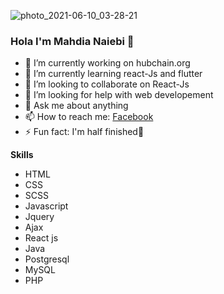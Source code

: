 ![photo_2021-06-10_03-28-21](https://user-images.githubusercontent.com/59234266/121557177-61b82680-c9c9-11eb-9960-23e10b58b069.jpg)
### Hola I'm Mahdia Naiebi 👋



- 🔭 I’m currently working on hubchain.org
- 🌱 I’m currently learning react-Js and flutter
- 👯 I’m looking to collaborate on React-Js
- 🤔 I’m looking for help with web developement
- 💬 Ask me about anything
- 📫 How to reach me: [Facebook](https://www.facebook.com/arsheeda.shayan.7/)
- ⚡ Fun fact: I'm half finished🤩



**Skills**

 - HTML
 - CSS
 - SCSS
 - Javascript
 - Jquery
 - Ajax
 - React js
 - Java
 - Postgresql
 - MySQL
 - PHP 

